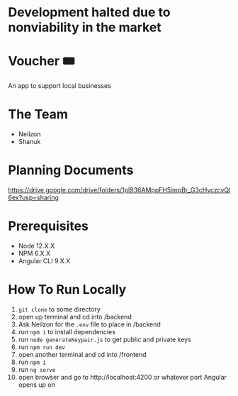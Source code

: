 # Development halted due to nonviability in the market
# Voucher 🎟
An app to support local businesses 

# The Team
* Neilzon
* Shanuk

# Planning Documents
https://drive.google.com/drive/folders/1pl936AMppFH5impBr_G3cHvczcvQl6ex?usp=sharing

# Prerequisites
* Node 12.X.X
* NPM 6.X.X
* Angular CLI 9.X.X

# How To Run Locally
1. `git clone` to some directory 
2. open up terminal and cd into /backend
3. Ask Neilzon for the `.env` file to place in /backend
4. run `npm i` to install dependencies
5. run `node generateKeypair.js` to get public and private keys
6. run `npm run dev`
7. open another terminal and cd into /frontend
8. run `npm i`
9. run `ng serve`
10. open browser and go to http://localhost:4200 or whatever port Angular opens up on
